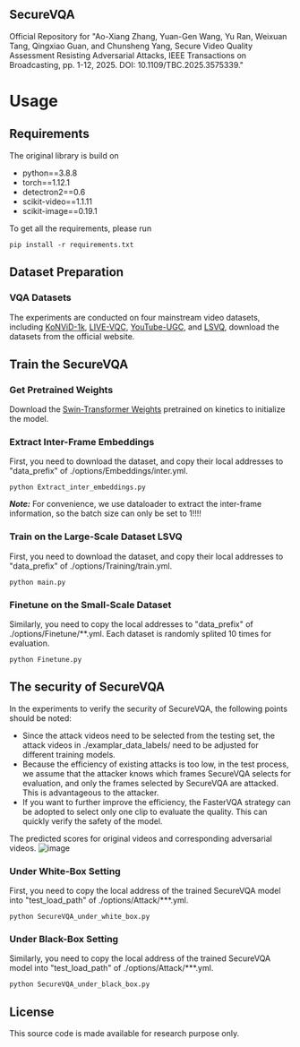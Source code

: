 ## SecureVQA
Official Repository for "Ao-Xiang Zhang, Yuan-Gen Wang, Yu Ran, Weixuan Tang, Qingxiao Guan, and Chunsheng Yang, Secure Video Quality Assessment Resisting Adversarial Attacks, IEEE Transactions on Broadcasting, pp. 1-12, 2025. DOI: 10.1109/TBC.2025.3575339."

# Usage
## Requirements
The original library is build on 
* python==3.8.8
* torch==1.12.1
* detectron2==0.6
* scikit-video==1.1.11
* scikit-image==0.19.1
  
To get all the requirements, please run

```
pip install -r requirements.txt
```

## Dataset Preparation
### VQA Datasets

The experiments are conducted on four mainstream video datasets, including [KoNViD-1k](http://database.mmsp-kn.de/konvid-1k-database.html), [LIVE-VQC](http://live.ece.utexas.edu/research/LIVEVQC/index.html), [YouTube-UGC](https://media.withyoutube.com/), and [LSVQ](https://github.com/baidut/PatchVQ), download the datasets from the official website. 

## Train the SecureVQA 
### Get Pretrained Weights
Download the [Swin-Transformer Weights](https://github.com/SwinTransformer/storage/releases/download/v1.0.4/swin_tiny_patch244_window877_kinetics400_1k.pth) pretrained on kinetics to initialize the model. 

### Extract Inter-Frame Embeddings
First, you need to download the dataset, and copy their local addresses to "data_prefix" of ./options/Embeddings/inter.yml. 

```
python Extract_inter_embeddings.py
```
***Note:***  For convenience, we use dataloader to extract the inter-frame information, so the batch size can only be set to 1!!!!

### Train on the Large-Scale Dataset LSVQ

First, you need to download the dataset, and copy their local addresses to "data_prefix" of ./options/Training/train.yml. 

```
python main.py
```

### Finetune on the Small-Scale Dataset

Similarly, you need to copy the local addresses to "data_prefix" of ./options/Finetune/**.yml. Each dataset is randomly splited 10 times for evaluation.
```
python Finetune.py
```

## The security of SecureVQA 

In the experiments to verify the security of SecureVQA, the following points should be noted:

* Since the attack videos need to be selected from the testing set, the attack videos in ./examplar_data_labels/ need to be adjusted for different training models.
* Because the efficiency of existing attacks is too low, in the test process, we assume that the attacker knows which frames SecureVQA selects for evaluation, and only the frames selected by SecureVQA are attacked. This is advantageous to the attacker.
*  If you want to further improve the efficiency, the FasterVQA strategy can be adopted to select only one clip to evaluate the quality. This can quickly verify the safety of the model. 

The predicted scores for original videos and corresponding adversarial videos.
![image](Deffense_effect.jpg)

### Under White-Box Setting
First, you need to copy the local address of the trained SecureVQA model into "test_load_path" of ./options/Attack/***.yml.
```
python SecureVQA_under_white_box.py
```

### Under Black-Box Setting
Similarly, you need to copy the local address of the trained SecureVQA model into "test_load_path" of ./options/Attack/***.yml.
```
python SecureVQA_under_black_box.py
```

## License
This source code is made available for research purpose only.

